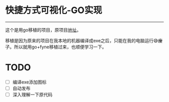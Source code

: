 # 快捷方式可视化-GO实现

---

这个是用go移植的项目，原项目[地址](https://github.com/hxxxer/ShortcutVisualizer)。

移植是因为原来的项目在我本地的机器编译成exe之后，只能在我的电脑运行😅~~废了~~。所以就用go+fyne移植过来，也顺便学习一下。

# TODO

- [ ] 编译exe添加图标
- [ ] 自动发布
- [ ] 深入理解一下原代码